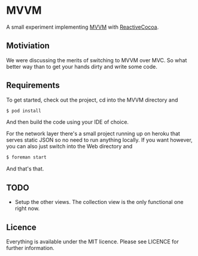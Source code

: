 # MVVM


A small experiment implementing [MVVM](http://en.wikipedia.org/wiki/Model_View_ViewModel) with [ReactiveCocoa](https://github.com/ReactiveCocoa/ReactiveCocoa).

## Motiviation

We were discussing the merits of switching to MVVM over MVC. So what better way than to get your hands dirty and write some code.

## Requirements

To get started, check out the project, cd into the MVVM directory and

```bash
$ pod install
```

And then build the code using your IDE of choice.

For the network layer there's a small project running up on heroku that serves static JSON so no need to run anything locally. If you want however, you can also just switch into the Web directory and

```bash
$ foreman start
```

And that's that.

## TODO

* Setup the other views. The collection view is the only functional one right now.


## Licence

Everything is available under the MIT licence. Please see LICENCE for further information.
